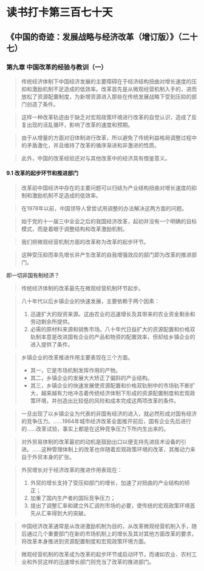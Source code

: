 读书打卡第三百七十天
===
《中国的奇迹：发展战略与经济改革（增订版）》（二十七）
---

### 第九章 中国改革的经验与教训（一）

> 传统经济体制下中国经济发展的主要障碍在于经济结构扭曲对增长速度的压抑和激励机制不足造成的低效率。改革首先是从微观经营机制入手的，进而放松了资源配置制度，为新增资源进入那些在传统发展战略下受到压抑的部门创造了条件。

> 这样一种改革轨迹由于缺乏对宏观政策环境进行改革的自觉认识，造成了反复出现的活乱循环，影响了改革的速度和预期。

> 由于从增量的方面对旧体制进行改革，所以避免了传统利益格局调整过程中的矛盾激化，并且维持了改革的循序渐进和非激进的性质。

> 此外，中国的改革经验还对与其他改革中的经济具有借鉴意义。

#### 9.1 改革的起步环节和推进部门

> 改革前中国经济中存在的主要问题可以归结为产业结构扭曲对增长速度的抑制和激励机制不足造成的低效率。

> 在1978年以前，中国领导人曾尝试用调整的办法解决这两方面的问题。

> 始于党的十一届三中全会之后的我国经济改革，起初并没有一个明确的目标模式，而是着眼于调整结构和改革激励机制。

> 我们把微观经营机制方面的改革称为改革的起步环节。

> 这种受压抑而率先增长并产生改革的自我增强效应的部门即为改革的推进部门。

即一切非国有制经济？

> 传统经济体制的改革最先在微观经营机制环节起步。

> 八十年代以后乡镇企业的快速发展，主要依赖于两个因素：
> 1. 迅速扩大的投资来源。这由农业的迅速增长及其带来的农业资金剩余和劳动剩余所提供。
> 2. 必需的原材料来源和销售市场。八十年代日益扩大的资源配置和价格双轨制本意是改进国有企业的产品和物资的配置效率，但却给乡镇企业的进入提供了条件。

> 乡镇企业的改革推进作用主要表现在三个方面。
> * 其一，它是市场机制发挥作用的产物。
> * 其二，乡镇企业的发展大大矫正了偏斜的产业结构。
> * 其三，乡镇企业的快速发展使资源配置和价格双轨制中的市场轨不断扩大，越来越有力地冲击着传统经济体制下形成的资源配置制度和宏观政策环境，并创造出比较低的风险和成本完成这两项改革的条件。

> 一旦出现了以乡镇企业为代表的非国有经济的进入，就必然形成对国有经济的竞争压力。……1984年城市经济改革全面推开前后，国有企业先后进行的……改革试验，事实上都是在这种竞争压力下所内生出来的。

> 对外贸易体制的改革最初的动机是鼓励出口以便支持先进技术设备的引进。……这种管理体制上的改革也伴随着宏观政策环境的改革，其推动力来自于外贸本身的扩张。

> 外贸增长对于经济改革的推进作用表现在：
> 1. 外贸的增长支持了受压抑部门的增长，加速了对扭曲的产业结构的矫正；
> 2. 加重了国内生产者的国际竞争压力；
> 3. 提出了调整汇率和建立外汇调剂市场的必要，使传统的宏观政策环境首先从汇率得到大的突破。

> 中国经济改革通常是从改进激励机制为目的，从改革微观经营机制入手，随后通过几个重要部门在新的市场机制上的增长及其对其他方面改革的要求，将改革本身推进到资源配置制度和宏观政策环境方面。

> 微观经营机制的改革成为改革的起步环节或启动环节，而诸如农业、农村工业和外贸这样的迅速增长部门则充当了改革的推进部门。